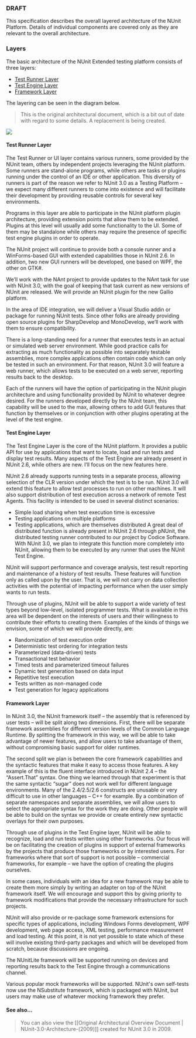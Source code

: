 ### DRAFT

This specification describes the overall layered architecture of the NUnit Platform. Details of individual components are covered only as they are relevant to the overall architecture.

### Layers

The basic architecture of the NUnit Extended testing platform consists of three layers: 

  * [Test Runner Layer](#test-runner-layer)
  * [Test Engine Layer](#test-engine-layer)
  * [Framework Layer](#framework-layer)

The layering can be seen in the diagram below.

> This is the original architectural document, which is a bit out of date with regard to some details. A replacement is being created.

![](~/images/nunit-xtp-2008.png)

#### Test Runner Layer

The Test Runner or UI layer contains various runners, some provided by the NUnit team, others by independent projects leveraging the NUnit platform. Some runners are stand-alone programs, while others are tasks or plugins running under the control of an IDE or other application. This diversity of runners is part of the reason we refer to NUnit 3.0 as a Testing Platform – we expect many different runners to come into existence and will facilitate their development by providing reusable controls for several key environments.

Programs in this layer are able to participate in the NUnit platform plugin architecture, providing extension points that allow them to be extended. Plugins at this level will usually add some functionality to the UI. Some of them may be standalone while others may require the presence of specific test engine plugins in order to operate.

The NUnit project will continue to provide both a console runner and a WinForms-based GUI with extended capabilities those in NUnit 2.6. In addition, two new GUI runners will be developed, one based on WPF, the other on GTK#.

We’ll work with the NAnt project to provide updates to the NAnt task for use with NUnit 3.0, with the goal of keeping that task current as new versions of NUnit are released. We will provide an NUnit plugin for the new Gallio platform.

In the area of IDE integration, we will deliver a Visual Studio addin or package for running NUnit tests. Since other folks are already providing open source plugins for SharpDevelop and MonoDevelop, we’ll work with them to ensure compatibility.

There is a long-standing need for a runner that executes tests in an actual or simulated web server environment. While good practice calls for extracting as much functionality as possible into separately testable assemblies, more complex applications often contain code which can only be tested in such an environment. For that reason, NUnit 3.0 will feature a web runner, which allows tests to be executed on a web server, reporting results back to the desktop.

Each of the runners will have the option of participating in the NUnit plugin architecture and using functionality provided by NUnit to whatever degree desired. For the runners developed directly by the NUnit team, this capability will be used to the max, allowing others to add GUI features that function by themselves or in conjunction with other plugins operating at the level of the test engine.

#### Test Engine Layer

The Test Engine Layer is the core of the NUnit platform. It provides a public API for use by applications that want to locate, load and run tests and display test results. Many aspects of the Test Engine are already present in NUnit 2.6, while others are new. I’ll focus on the new features here.

NUnit 2.6 already supports running tests in a separate process, allowing selection of the CLR version under which the test is to be run. NUnit 3.0 will extend this feature to allow test processes to run on other machines. It will also support distribution of test execution across a network of remote Test Agents. This facility is intended to be used in several distinct scenarios:
  * Simple load sharing when test execution time is excessive
  * Testing applications on multiple platforms 
  * Testing applications, which are themselves distributed
A great deal of distributed function is already present in NUnit 2.6 through pNUnit, the distributed testing runner contributed to our project by Codice Software. With NUnit 3.0, we plan to integrate this function more completely into NUnit, allowing them to be executed by any runner that uses the NUnit Test Engine.

NUnit will support performance and coverage analysis, test result reporting and maintenance of a history of test results. These features will function only as called upon by the user. That is, we will not carry on data collection activities with the potential of impacting performance when the user simply wants to run tests.

Through use of plugins, NUnit will be able to support a wide variety of test types beyond low-level, isolated programmer tests. What is available in this area will be dependent on the interests of users and their willingness to contribute their efforts to creating them. Examples of the kinds of things we envision, some of which we will provide directly, are:
  * Randomization of test execution order
  * Deterministic test ordering for integration tests
  * Parameterized (data-driven) tests
  * Transactional test behavior
  * Timed tests and parameterized timeout failures
  * Dynamic test generation based on data input
  * Repetitive test execution
  * Tests written as non-managed code
  * Test generation for legacy applications

#### Framework Layer

In NUnit 3.0, the NUnit framework itself – the assembly that is referenced by user tests – will be split along two dimensions. First, there will be separate framework assemblies for different version levels of the Common Language Runtime. By splitting the framework in this way, we will be able to take advantage of newer features, and allow users to take advantage of them, without compromising basic support for older runtimes.

The second split we plan is between the core framework capabilities and the syntactic features that make it easy to access those features. A key example of this is the fluent interface introduced in NUnit 2.4 – the “Assert.That” syntax. One thing we learned through that experiment is that the same syntactic “sugar” does not work well for different language environments. Many of the 2.4/2.5/2.6 constructs are unusable or very difficult to use in other languages – C++ for example. By a combination of separate namespaces and separate assemblies, we will allow users to select the appropriate syntax for the work they are doing. Other people will be able to build on the syntax we provide or create entirely new syntactic overlays for their own purposes.

Through use of plugins in the Test Engine layer, NUnit will be able to recognize, load and run tests written using other frameworks. Our focus will be on facilitating the creation of plugins in support of external frameworks by the projects that produce those frameworks or by interested users. For frameworks where that sort of support is not possible – commercial frameworks, for example – we have the option of creating the plugins ourselves.

In some cases, individuals with an idea for a new framework may be able to create them more simply by writing an adapter on top of the NUnit framework itself. We will encourage and support this by giving priority to framework modifications that provide the necessary infrastructure for such projects. 

NUnit will also provide or re-package some framework extensions for specific types of applications, including Windows Forms development, WPF development, web page access, XML testing,  performance measurement and load testing. At this point, it is not yet possible to state which of these will involve existing third-party packages and which will be developed from scratch, because discussions are ongoing.

The NUnitLite framework will be supported running on devices and reporting results back to the Test Engine through a communications channel.

Various popular mock frameworks will be supported. NUnit's own self-tests now use the NSubstitute framework, which is packaged with NUnit, but users may make use of whatever mocking framework they prefer.

#### See also...
> You can also view the [[Original Architectural Overview Document | NUnit-3.0-Architecture-(2009)]] created for NUnit 3.0 in 2009.

